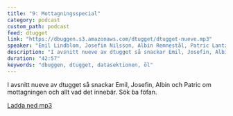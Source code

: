```yaml
---
title: "9: Mottagningsspecial"
category: podcast
custom_path: podcast
feed: dtugget
link: "https://dbuggen.s3.amazonaws.com/dtugget/dtugget-nueve.mp3"
speaker: "Emil Lindblom, Josefin Nilsson, Albin Remnestål, Patric Lantz"
description: "I avsnitt nueve av dtugget så snackar Emil, Josefin, Albin och Patric om mottagningen och allt vad det innebär. Sök ba föfan."
duration: "42:57"
keywords: "dbuggen, dtugget, datasektionen, öl"
---
```

<script src="/audiojs/audio.min.js"></script>
<script>
  audiojs.events.ready(function() {
    var as = audiojs.createAll();
  });
</script>

I avsnitt nueve av dtugget så snackar Emil, Josefin, Albin och Patric om mottagningen och allt vad det innebär. Sök ba föfan.

<audio src="{{ page.link }}" preload="auto"></audio>

<p class="center">
  <a class="center" href="{{ page.link }}">Ladda ned mp3</a>
</p>
